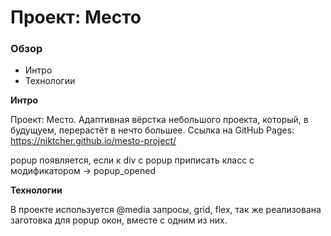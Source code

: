 # Проект: Место 
 
### Обзор 
 
* Интро 
* Технологии 
 
**Интро** 
 
Проект: Место. Адаптивная вёрстка небольшого проекта, который, в будущуем, перерастёт в нечто большее. 
Ссылка на GitHub Pages: https://niktcher.github.io/mesto-project/

popup появляется, если к div с popup приписать класс с модификатором -> popup_opened
 
**Технологии** 
 
В проекте используется @media запросы, grid, flex, так же реализована заготовка для popup окон, вместе с одним из них.   
